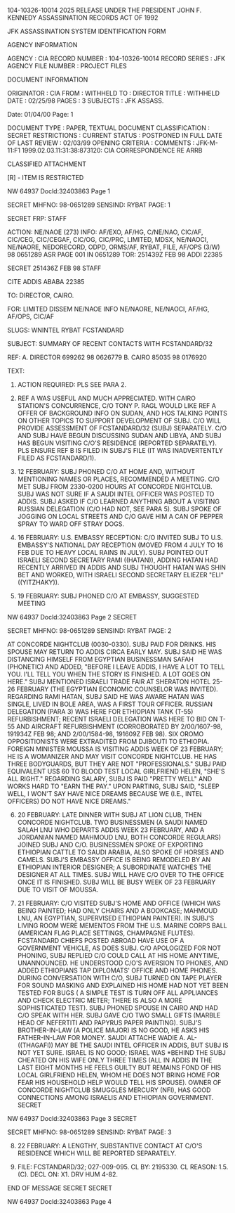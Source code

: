 104-10326-10014 2025 RELEASE UNDER THE PRESIDENT JOHN F. KENNEDY ASSASSINATION RECORDS ACT OF 1992

JFK ASSASSINATION SYSTEM
IDENTIFICATION FORM

AGENCY INFORMATION

AGENCY : CIA
RECORD NUMBER : 104-10326-10014
RECORD SERIES : JFK
AGENCY FILE NUMBER : PROJECT FILES

DOCUMENT INFORMATION

ORIGINATOR : CIA
FROM : WITHHELD
TO : DIRECTOR
TITLE : WITHHELD
DATE : 02/25/98
PAGES : 3
SUBJECTS : JFK ASSASS.

Date: 01/04/00
Page: 1

DOCUMENT TYPE : PAPER, TEXTUAL DOCUMENT
CLASSIFICATION : SECRET
RESTRICTIONS :
CURRENT STATUS : POSTPONED IN FULL
DATE OF LAST REVIEW : 02/03/99
OPENING CRITERIA :
COMMENTS : JFK-M-11:F1 1999.02.03.11:31:38:873120: CIA
CORRESPONDENCE RE ARRB

CLASSIFIED
ATTACHMENT

[R] - ITEM IS RESTRICTED

NW 64937 Docld:32403863 Page 1

SECRET
MHFNO: 98-0651289 SENSIND: RYBAT PAGE: 1

SECRET FRP: STAFF

ACTION: NE/NAOE (273) INFO: AF/EXO, AF/HG, C/NE/NAO, CIC/AF, CIC/CEG,
CIC/CEGAF, CIC/OG, CIC/PRC, LIMITED, MDSX, NE/NAOCI, NE/NAORE, NEDORECORD,
ODPD, ORMS/AF, RYBAT, FILE, AF/OPS (3/W)
98 0651289 ASR PAGE 001 IN 0651289
TOR: 251439Z FEB 98 ADDI 22385

SECRET 251436Z FEB 98 STAFF

CITE ADDIS ABABA 22385

TO: DIRECTOR, CAIRO.

FOR: LIMITED DISSEM NE/NAOE INFO NE/NAORE, NE/NAOCI, AF/HG, AF/OPS,
CIC/AF

SLUGS: WNINTEL RYBAT FCSTANDARD

SUBJECT: SUMMARY OF RECENT CONTACTS WITH FCSTANDARD/32

REF: A. DIRECTOR 699262 98 0626779
B. CAIRO 85035 98 0176920

TEXT:

1. ACTION REQUIRED: PLS SEE PARA 2.

2. REF A WAS USEFUL AND MUCH APPRECIATED. WITH CAIRO STATION'S
CONCURRENCE, C/O TONY P. RAGL WOULD LIKE REF A OFFER OF BACKGROUND
INFO ON SUDAN, AND HOS TALKING POINTS ON OTHER TOPICS TO SUPPORT
DEVELOPMENT OF SUBJ. C/O WILL PROVIDE ASSESSMENT OF FCSTANDARD/32
(SUBJ) SEPARATELY. C/O AND SUBJ HAVE BEGUN DISCUSSING SUDAN AND
LIBYA, AND SUBJ HAS BEGUN VISITING C/O'S RESIDENCE (REPORTED
SEPARATELY). PLS ENSURE REF B IS FILED IN SUBJ'S FILE (IT WAS
INADVERTENTLY FILED AS FCSTANDARD/1).

3. 12 FEBRUARY: SUBJ PHONED C/O AT HOME AND, WITHOUT
MENTIONING NAMES OR PLACES, RECOMMENDED A MEETING. C/O MET SUBJ FROM
2330-0200 HOURS AT CONCORDE NIGHTCLUB. SUBJ WAS NOT SURE IF A SAUDI
INTEL OFFICER WAS POSTED TO ADDIS. SUBJ ASKED IF C/O LEARNED
ANYTHING ABOUT A VISITING RUSSIAN DELEGATION (C/O HAD NOT, SEE PARA
5). SUBJ SPOKE OF JOGGING ON LOCAL STREETS AND C/O GAVE HIM A CAN OF
PEPPER SPRAY TO WARD OFF STRAY DOGS.

4. 16 FEBRUARY: U.S. EMBASSY RECEPTION: C/O INVITED SUBJ TO
U.S. EMBASSY'S NATIONAL DAY RECEPTION (MOVED FROM 4 JULY TO 16 FEB
DUE TO HEAVY LOCAL RAINS IN JULY). SUBJ POINTED OUT ISRAELI SECOND
SECRETARY RAMI ((HATAN)), ADDING HATAN HAD RECENTLY ARRIVED IN ADDIS
AND SUBJ THOUGHT HATAN WAS SHIN BET AND WORKED, WITH ISRAELI SECOND
SECRETARY ELIEZER "ELI" ((YITZHAKY)).

5. 19 FEBRUARY: SUBJ PHONED C/O AT EMBASSY, SUGGESTED MEETING

NW 64937 Docld:32403863 Page 2
SECRET

SECRET
MHFNO: 98-0651289 SENSIND: RYBAT PAGE: 2

AT CONCORDE NIGHTCLUB (0030-0330). SUBJ PAID FOR DRINKS. HIS SPOUSE
MAY RETURN TO ADDIS CIRCA EARLY MAY. SUBJ SAID HE WAS DISTANCING
HIMSELF FROM EGYPTIAN BUSINESSMAN SAFAH (PHONETIC) AND ADDED, "BEFORE
I LEAVE ADDIS, I HAVE A LOT TO TELL YOU. I'LL TELL YOU WHEN THE
STORY IS FINISHED. A LOT GOES ON HERE." SUBJ MENTIONED ISRAELI
TRADE FAIR AT SHERATON HOTEL 25-26 FEBRUARY (THE EGYPTIAN ECONOMIC
COUNSELOR WAS INVITED). REGARDING RAMI HATAN, SUBJ SAID HE WAS AWARE
HATAN WAS SINGLE, LIVED IN BOLE AREA, WAS A FIRST TOUR OFFICER.
RUSSIAN DELEGATION (PARA 3) WAS HERE FOR ETHIOPIAN TANK (T-55)
REFURBISHMENT; RECENT ISRAELI DELEGATION WAS HERE TO BID ON T-55 AND
AIRCRAFT REFURBISHMENT (CORROBORATED BY 2/00/1607-98, 191934Z FEB 98;
AND 2/00/1584-98, 191609Z FEB 98). SIX OROMO OPPOSITIONISTS WERE
EXTRADITED FROM DJIBOUTI TO ETHIOPIA. FOREIGN MINISTER MOUSSA IS
VISITING ADDIS WEEK OF 23 FEBRUARY; HE IS A WOMANIZER AND MAY VISIT
CONCORDE NIGHTCLUB. HE HAS THREE BODYGUARDS, BUT THEY ARE NOT
"PROFESSIONALS." SUBJ PAID EQUIVALENT US$ 60 TO BLOOD TEST LOCAL
GIRLFRIEND HELEN, "SHE'S ALL RIGHT." REGARDING SALARY, SUBJ IS PAID
"PRETTY WELL" AND WORKS HARD TO "EARN THE PAY." UPON PARTING, SUBJ
SAID, "SLEEP WELL, I WON'T SAY HAVE NICE DREAMS BECAUSE WE (I.E.,
INTEL OFFICERS) DO NOT HAVE NICE DREAMS."

6. 20 FEBRUARY: LATE DINNER WITH SUBJ AT LION CLUB, THEN
CONCORDE NIGHTCLUB. TWO BUSINESSMEN (A SAUDI NAMED SALAH LNU WHO
DEPARTS ADDIS WEEK 23 FEBRUARY, AND A JORDANIAN NAMED MAHMOUD LNU,
BOTH CONCORDE REGULARS) JOINED SUBJ AND C/O. BUSINESSMEN SPOKE OF
EXPORTING ETHIOPIAN CATTLE TO SAUDI ARABIA, ALSO SPOKE OF HORSES AND
CAMELS. SUBJ'S EMBASSY OFFICE IS BEING REMODELED BY AN ETHIOPIAN
INTERIOR DESIGNER; A SUBORDINATE WATCHES THE DESIGNER AT ALL TIMES.
SUBJ WILL HAVE C/O OVER TO THE OFFICE ONCE IT IS FINISHED. SUBJ WILL
BE BUSY WEEK OF 23 FEBRUARY DUE TO VISIT OF MOUSSA.

7. 21 FEBRUARY: C/O VISITED SUBJ'S HOME AND OFFICE (WHICH WAS
BEING PAINTED; HAD ONLY CHAIRS AND A BOOKCASE; MAHMOUD LNU, AN
EGYPTIAN, SUPERVISED ETHIOPIAN PAINTER). IN SUBJ'S LIVING ROOM WERE
MEMENTOS FROM THE U.S. MARINE CORPS BALL (AMERICAN FLAG PLACE
SETTINGS, CHAMPAGNE FLUTES). FCSTANDARD CHIEFS POSTED ABROAD HAVE
USE OF A GOVERNMENT VEHICLE, AS DOES SUBJ. C/O APOLOGIZED FOR NOT
PHONING, SUBJ REPLIED C/O COULD CALL AT HIS HOME ANYTIME,
UNANNOUNCED. HE UNDERSTOOD C/O'S AVERSION TO PHONES, AND ADDED
ETHIOPIANS TAP DIPLOMATS' OFFICE AND HOME PHONES. DURING
CONVERSATION WITH C/O, SUBJ TURNED ON TAPE PLAYER FOR SOUND MASKING
AND EXPLAINED HIS HOME HAD NOT YET BEEN TESTED FOR BUGS ( A SIMPLE
TEST IS TURN OFF ALL APPLIANCES AND CHECK ELECTRIC METER; THERE IS
ALSO A MORE SOPHISTICATED TEST). SUBJ PHONED SPOUSE IN CAIRO AND HAD
C/O SPEAK WITH HER. SUBJ GAVE C/O TWO SMALL GIFTS (MARBLE HEAD OF
NEFERTITI AND PAPYRUS PAPER PAINTING). SUBJ'S BROTHER-IN-LAW (A
POLICE MAJOR) IS NO GOOD, HE ASKS HIS FATHER-IN-LAW FOR MONEY. SAUDI
ATTACHE WADIE A. AL-((THAGAFI)) MAY BE THE SAUDI INTEL OFFICER IN
ADDIS, BUT SUBJ IS NOT YET SURE. ISRAEL IS NO GOOD; ISRAEL WAS
*BEHIND THE<JFK ASSASSINATION.> SUBJ CHEATED ON HIS WIFE ONLY THREE
TIMES (ALL IN ADDIS IN THE LAST EIGHT MONTHS HE FEELS GUILTY BUT
REMAINS FOND OF HIS LOCAL GIRLFRIEND HELEN, WHOM HE DOES NOT BRING
HOME FOR FEAR HIS HOUSEHOLD HELP WOULD TELL HIS SPOUSE). OWNER OF
CONCORDE NIGHTCLUB SMUGGLES MERCURY (NFI), HAS GOOD CONNECTIONS AMONG
ISRAELIS AND ETHIOPIAN GOVERNMENT.
SECRET

NW 64937 Docld:32403863 Page 3
SECRET

SECRET
MHFNO: 98-0651289 SENSIND: RYBAT PAGE: 3

8. 22 FEBRUARY: A LENGTHY, SUBSTANTIVE CONTACT AT C/O'S
RESIDENCE WHICH WILL BE REPORTED SEPARATELY.

9. FILE: FCSTANDARD/32; 027-009-095. CL BY: 2195330. CL
REASON: 1.5.(C). DECL ON: X1. DRV HUM 4-82.

END OF MESSAGE
SECRET
SECRET

NW 64937 Docld:32403863 Page 4

